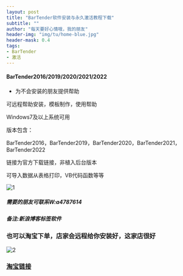 ```yaml
---
layout: post
title: "BarTender软件安装与永久激活教程下载"
subtitle: ""
author: "每天要好心情哦，我的朋友"
header-img: "img/tu/home-blue.jpg"
header-mask: 0.4
tags:
- BarTender
- 激活
---
```

#### BarTender2016/2019/2020/2021/2022

- 为不会安装的朋友提供帮助

可远程帮助安装，模板制作，使用帮助

Windows7及以上系统可用

版本包含：

BarTender2016，BarTender2019，BarTender2020，BarTender2021，BarTender2022

链接为官方下载链接，非植入后台版本

可导入数据从表格打印，VB代码函数等等

![1](https://s15.sinaimg.cn/mw690/0020KaUBzy8oKeS8kxf3d&690)


##### 需要的朋友可联系W:a4787614

##### 备注:新浪博客标签软件




### 也可以淘宝下单，店家会远程给你安装好，这家店很好

![2](https://s15.sinaimg.cn/mw690/0020KaUBzy8oKfm7HzS24&690)

### [淘宝链接](https://item.taobao.com/item.htm?id=925262426839)